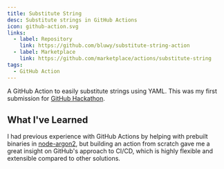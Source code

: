 ```yaml
---
title: Substitute String
desc: Substitute strings in GitHub Actions
icon: github-action.svg
links:
  - label: Repository
    link: https://github.com/bluwy/substitute-string-action
  - label: Marketplace
    link: https://github.com/marketplace/actions/substitute-string
tags:
  - GitHub Action
---
```


A GitHub Action to easily substitute strings using YAML. This was my first submission for [GitHub Hackathon](https://githubhackathon.com/).

<!-- endexcerpt -->

## What I've Learned

I had previous experience with GitHub Actions by helping with prebuilt binaries in [node-argon2](https://github.com/ranisalt/node-argon2/pull/242), but building an action from scratch gave me a great insight on GitHub's approach to CI/CD, which is highly flexible and extensible compared to other solutions.
